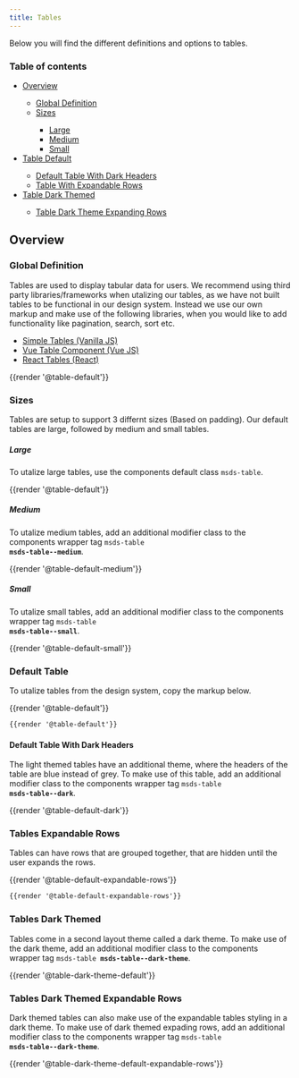 ```yaml
---
title: Tables
---
```


Below you will find the different definitions and options to tables.

### Table of contents
<div class="row">
    <div class="col-6">
      <ul class="document__unordered-list">
            <li class="document__unordered-list-item">
                <a  class="msds-link"href="#overview">Overview</a>
            </li>
            <ul class="document__unordered-list">
                <li class="document__unordered-list-item">
                    <a  class="msds-link"href="#global-definition">Global Definition</a>
                </li>
                <li class="document__unordered-list-item">
                    <a  class="msds-link"href="#sizes">Sizes</a>
                </li>
                <ul class="document__unordered-list">
                    <li class="document__unordered-list-item">
                        <a  class="msds-link"href="#large">Large</a>
                    </li>
                    <li class="document__unordered-list-item">
                        <a  class="msds-link"href="#medium">Medium</a>
                    </li>
                    <li class="document__unordered-list-item">
                        <a  class="msds-link"href="#small">Small</a>
                    </li>
                </ul>
            </ul>
            <li class="document__unordered-list-item">
                <a  class="msds-link"href="#default-table">Table Default</a>
            </li>    
            <ul class="document__unordered-list">
                <li class="document__unordered-list-item">
                    <a  class="msds-link"href="#default-table-with-dark-headers">Default Table With Dark Headers</a>
                </li>
                <li class="document__unordered-list-item">
                    <a  class="msds-link"href="#tables-expandable-rows">Table With Expandable Rows</a>
                </li>
            </ul>
            <li class="document__unordered-list-item">
                <a  class="msds-link"href="#tables-dark-themed">Table Dark Themed</a>
            </li>
          <ul class="document__unordered-list">
                <li class="document__unordered-list-item">
                    <a  class="msds-link"href="#tables-dark-themed-expandable-rows">Table Dark Theme Expanding Rows</a>
                </li>
            </ul>
        </ul>
    </div>
</div>

## Overview
### Global Definition
Tables are used to display tabular data for users. We recommend using third party libraries/frameworks when utalizing our tables, as we have not built tables to be functional in our design system. Instead we use our own markup and make use of the following libraries, when you would like to add functionality like pagination, search, sort etc.

- [Simple Tables (Vanilla JS)](https://github.com/fiduswriter/Simple-DataTables)
- [Vue Table Component (Vue JS)](https://vuejs.org/v2/examples/grid-component.html)
- [React Tables (React)](https://react-table.tanstack.com/)

<div class="element-preview">
  <div class="element-preview__inner">{{render '@table-default'}}</div>
</div>

### Sizes
Tables are setup to support 3 differnt sizes (Based on padding). Our default tables are large, followed by medium and small tables.

##### Large
To utalize large tables, use the components default class <code>msds-table</code>.

<div class="element-preview">
  <div class="element-preview__inner">{{render '@table-default'}}</div>
</div>

##### Medium
To utalize medium tables, add an additional modifier class to the components wrapper tag <code>msds-table <b>msds-table--medium</b></code>.

<div class="element-preview">
  <div class="element-preview__inner">{{render '@table-default-medium'}}</div>
</div>

##### Small
To utalize small tables, add an additional modifier class to the components wrapper tag <code>msds-table <b>msds-table--small</b></code>.

<div class="element-preview">
  <div class="element-preview__inner">{{render '@table-default-small'}}</div>
</div>

### Default Table
To utalize tables from the design system, copy the markup below.

<div class="element-preview">
  <div class="element-preview__inner">{{render '@table-default'}}</div>
</div>

```html
{{render '@table-default'}}
```

#### Default Table With Dark Headers
The light themed tables have an additional theme, where the headers of the table are blue instead of grey. To make use of this table, add an additional modifier class to the components wrapper tag <code>msds-table <b>msds-table--dark</b></code>.

<div class="element-preview">
  <div class="element-preview__inner">{{render '@table-default-dark'}}</div>
</div>


### Tables Expandable Rows
Tables can have rows that are grouped together, that are hidden until the user expands the rows. 

<div class="element-preview">
  <div class="element-preview__inner">{{render '@table-default-expandable-rows'}}</div>
</div>

```html
{{render '@table-default-expandable-rows'}}
```

### Tables Dark Themed
Tables come in a second layout theme called a dark theme. To make use of the dark theme,  add an additional modifier class to the components wrapper tag <code>msds-table <b>msds-table--dark-theme</b></code>.

<div class="element-preview-dark">
  <div class="element-preview__inner">{{render '@table-dark-theme-default'}}</div>
</div>

### Tables Dark Themed Expandable Rows
Dark themed tables can also make use of the expandable tables styling in a dark theme. To make use of dark themed expading rows, add an additional modifier class to the components wrapper tag <code>msds-table <b>msds-table--dark-theme</b></code>.

<div class="element-preview-dark">
  <div class="element-preview__inner">{{render '@table-dark-theme-default-expandable-rows'}}</div>
</div>
